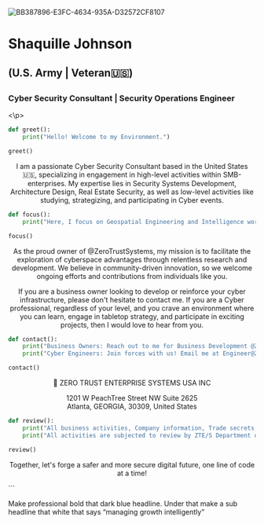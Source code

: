 ![BB387896-E3FC-4634-935A-D32572CF8107](https://github.com/ShaquilleAJohnson/ShaquilleAJohnson/assets/136325053/1430e2fd-29ae-4527-95be-cf42ca4b5c94)



  <p align="middle">
       <h1><h>Shaquille Johnson</h1>
       <h2> (U.S. Army | Veteran🇺🇸)           <h2> <h3>Cyber Security Consultant | Security Operations Engineer</h3>
<\p>


  
```python
def greet():
    print("Hello! Welcome to my Environment.")

greet()
```

<p align="center">
  I am a passionate Cyber Security Consultant based in the United States 🇺🇸, specializing in engagement in high-level activities within SMB-enterprises. My expertise lies in Security Systems Development, Architecture Design, Real Estate Security, as well as low-level activities like studying, strategizing, and participating in Cyber events. 
</p>

```python
def focus():
    print("Here, I focus on Geospatial Engineering and Intelligence work.")

focus()
```

<p align="center">
  As the proud owner of @ZeroTrustSystems, my mission is to facilitate the exploration of cyberspace advantages through relentless research and development. We believe in community-driven innovation, so we welcome ongoing efforts and contributions from individuals like you.
</p>

<p align="center">
  If you are a business owner looking to develop or reinforce your cyber infrastructure, please don't hesitate to contact me. If you are a Cyber professional, regardless of your level, and you crave an environment where you can learn, engage in tabletop strategy, and participate in exciting projects, then I would love to hear from you.
</p>

```python
def contact():
    print("Business Owners: Reach out to me for Business Development @ZeroTrustSystems.Io")
    print("Cyber Engineers: Join forces with us! Email me at Engineer@ZeroTrustSystems.Io")

contact()
```

<p align="center">
  🏢 ZERO TRUST ENTERPRISE SYSTEMS USA INC
</p>
<p align="center">
  1201 W PeachTree Street NW Suite 2625<br>
  Atlanta, GEORGIA, 30309, United States
</p>

```python
def review():
    print("All business activities, Company information, Trade secrets, SOP, Dev projects are property of Zero Trust Enterprise Systems USA INC.")
    print("All activities are subjected to review by ZTE/S Department of Security Intelligence for performance improvement, Compliance with Local, State, Federal, and U.S Law.")

review()
```

<p align="center">
  Together, let's forge a safer and more secure digital future, one line of code at a time!
</p>
```
 

Make professional bold that  dark blue headline. Under that make a sub headline  that white  that says “managing growth intelligently”
